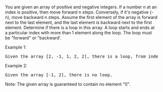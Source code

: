 You are given an array of positive and negative integers. If a number n at an index is positive, then move forward n steps. Conversely, if it's negative (-n), move backward n steps. Assume the first element of the array is forward next to the last element, and the last element is backward next to the first element. Determine if there is a loop in this array. A loop starts and ends at a particular index with more than 1 element along the loop. The loop must be "forward" or "backward'.

Example 1: 
<pre>
Given the array [2, -1, 1, 2, 2], there is a loop, from index 0 -> 2 -> 3 -> 0.
</pre>
Example 2: 
<pre>
Given the array [-1, 2], there is no loop.
</pre>
Note: The given array is guaranteed to contain no element "0".
